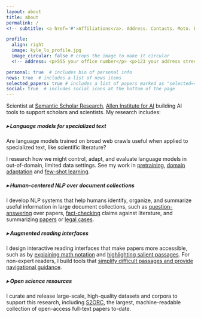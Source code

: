 ```yaml
---
layout: about
title: about
permalink: /
<!-- subtitle: <a href='#'>Affiliations</a>. Address. Contacts. Moto. Etc. -->

profile:
  align: right
  image: kyle_lo_profile.jpg
  image_circular: false # crops the image to make it circular
  <!-- address: <p>555 your office number</p> <p>123 your address street</p> <p>Your City, State 12345</p> -->

personal: true  # includes bio of personal info
news: true  # includes a list of news items
selected_papers: true # includes a list of papers marked as "selected={true}"
social: true  # includes social icons at the bottom of the page
---
```


Scientist at [Semantic Scholar Research](https://www.semanticscholar.org/research/research-team), [Allen Institute for AI](https://allenai.org/) building AI tools to support scholars and scientists. My research includes:


##### ▸ Language models for specialized text

Are language models trained on broad web crawls useful when applied to specialized text, like scientific literature?  

I research how we might control, adapt, and evaluate language models in out-of-domain, limited data settings. See my work in [pretraining](https://aclanthology.org/D19-1371), [domain adaptation](https://aclanthology.org/2020.acl-main.740/) and [few-shot learning](https://openreview.net/forum?id=_WnGcwXLYOE).  



##### ▸ Human-centered NLP over document collections

I develop NLP systems that help humans identify, organize, and summarize useful information in large document collections, such as [question-answering](https://aclanthology.org/2021.naacl-main.365/) over papers, [fact-checking](https://aclanthology.org/2020.emnlp-main.609/) claims against literature, and summarizing [papers](https://aclanthology.org/2020.findings-emnlp.428) or [legal cases](https://openreview.net/forum?id=z1d8fUiS8Cr).


##### ▸ Augmented reading interfaces

<!-- Reading papers is hard, even for experienced researchers. Can we make them more accessible by automatically transforming papers into dynamic web documents with helpful interactive features? --> 

I design interactive reading interfaces that make papers more accessible, such as by [explaining math notation](https://dl.acm.org/doi/10.1145/3411764.3445648) and [highlighting salient passages](https://arxiv.org/abs/2205.04561). For non-expert readers, I build tools that [simplify difficult passages and provide navigational guidance](https://arxiv.org/abs/2203.00130).  


##### ▸ Open science resources

I curate and release large-scale, high-quality datasets and corpora to support this research, including [S2ORC](https://aclanthology.org/2020.acl-main.447), the largest, machine-readable collection of open-access full-text papers to-date.


<!-- I've also worked as a statistician / data scientist in Seattle and an applied probability researcher at [Academia Sinica](https://www.sinica.edu.tw/en) in Taiwan.  I graduated in 2015 with an MS in [Statistics from the University of Washington](https://www.stat.washington.edu/). -->

<!-- Write your biography here. Tell the world about yourself. Link to your favorite [subreddit](http://reddit.com). You can put a picture in, too. The code is already in, just name your picture `prof_pic.jpg` and put it in the `img/` folder. Put your address / P.O. box / other info right below your picture. You can also disable any these elements by editing `profile` property of the YAML header of your `_pages/about.md`. Edit `_bibliography/papers.bib` and Jekyll will render your [publications page](/al-folio/publications/) automatically. Link to your social media connections, too. This theme is set up to use [Font Awesome icons](http://fortawesome.github.io/Font-Awesome/) and [Academicons](https://jpswalsh.github.io/academicons/), like the ones below. Add your Facebook, Twitter, LinkedIn, Google Scholar, or just disable all of them. -->
